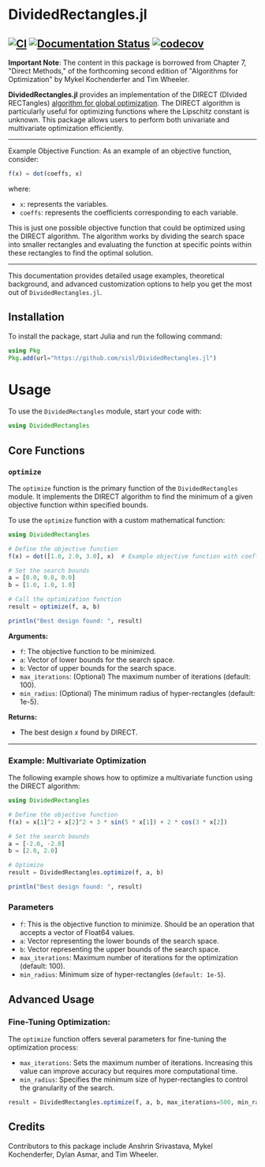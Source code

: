 # DividedRectangles.jl   

[![CI](https://github.com/sisl/DividedRectangles.jl/actions/workflows/CI.yml/badge.svg)](https://github.com/sisl/DividedRectangles.jl/actions/workflows/CI.yml)
[![Documentation Status](https://img.shields.io/badge/docs-latest-blue.svg)](https://sisl.github.io/DividedRectangles.jl/)
[![codecov](https://codecov.io/gh/sisl/DividedRectangles.jl/graph/badge.svg?token=YALXFAP7UO)](https://codecov.io/gh/sisl/DividedRectangles.jl)
---

**Important Note**: The content in this package is borrowed from Chapter 7, "Direct Methods," of the forthcoming second edition of "Algorithms for Optimization" by Mykel Kochenderfer and Tim Wheeler.

**DividedRectangles.jl** provides an implementation of the DIRECT (DIvided RECTangles) [algorithm for global optimization](https://scholar.google.com/scholar?hl=en&as_sdt=0%2C5&q=Lipschitzian+optimization+without+the+Lipschitz+constant&btnG=). The DIRECT algorithm is particularly useful for optimizing functions where the Lipschitz constant is unknown. This package allows users to perform both univariate and multivariate optimization efficiently.

---

Example Objective Function:
As an example of an objective function, consider:

```julia
f(x) = dot(coeffs, x)
```
where:
- `x`: represents the variables.
- `coeffs`: represents the coefficients corresponding to each variable.

This is just one possible objective function that could be optimized using the DIRECT algorithm. The algorithm works by dividing the search space into smaller rectangles and evaluating the function at specific points within these rectangles to find the optimal solution.

---

This documentation provides detailed usage examples, theoretical background, and advanced customization options to help you get the most out of `DividedRectangles.jl`.

## Installation

To install the package, start Julia and run the following command:

```julia
using Pkg
Pkg.add(url="https://github.com/sisl/DividedRectangles.jl")

```
# Usage 
 
To use the `DividedRectangles` module, start your code with:

```julia
using DividedRectangles
```
## Core Functions

### `optimize`
The `optimize` function is the primary function of the `DividedRectangles` module. It implements the DIRECT algorithm to find the minimum of a given objective function within specified bounds.

To use the `optimize` function with a custom mathematical function:

```julia
using DividedRectangles

# Define the objective function
f(x) = dot([1.0, 2.0, 3.0], x)  # Example objective function with coefficients

# Set the search bounds
a = [0.0, 0.0, 0.0]
b = [1.0, 1.0, 1.0]

# Call the optimization function
result = optimize(f, a, b)

println("Best design found: ", result)

```

**Arguments:**
- `f`: The objective function to be minimized.
- `a`: Vector of lower bounds for the search space.
- `b`: Vector of upper bounds for the search space.
- `max_iterations`: (Optional) The maximum number of iterations (default: 100).
- `min_radius`: (Optional) The minimum radius of hyper-rectangles (default: 1e-5).

**Returns:** 
- The best design 𝑥 found by DIRECT.
---

### Example: Multivariate Optimization

The following example shows how to optimize a multivariate function using the DIRECT algorithm:

```julia
using DividedRectangles

# Define the objective function
f(x) = x[1]^2 + x[2]^2 + 3 * sin(5 * x[1]) + 2 * cos(3 * x[2])

# Set the search bounds
a = [-2.0, -2.0]
b = [2.0, 2.0]

# Optimize
result = DividedRectangles.optimize(f, a, b)

println("Best design found: ", result)
```

### Parameters
- `f`: This is the objective function to minimize. Should be an operation that accepts a vector of Float64 values.
- `a`: Vector representing the lower bounds of the search space.
- `b`: Vector representing the upper bounds of the search space.
- `max_iterations`:  Maximum number of iterations for the optimization (default: 100).
- `min_radius`: Minimum size of hyper-rectangles (`default: 1e-5`).

## Advanced Usage
### Fine-Tuning Optimization:
The `optimize` function offers several parameters for fine-tuning the optimization process:

- `max_iterations`: Sets the maximum number of iterations. Increasing this value can improve accuracy but requires more computational time.
- `min_radius`: Specifies the minimum size of hyper-rectangles to control the granularity of the search.
  
```julia
result = DividedRectangles.optimize(f, a, b, max_iterations=500, min_radius=1e-6)
```
## Credits

Contributors to this package include Anshrin Srivastava, Mykel Kochenderfer, Dylan Asmar, and Tim Wheeler.
